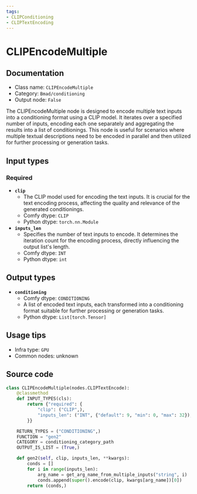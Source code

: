 ```yaml
---
tags:
- CLIPConditioning
- CLIPTextEncoding
---
```


# CLIPEncodeMultiple
## Documentation
- Class name: `CLIPEncodeMultiple`
- Category: `Bmad/conditioning`
- Output node: `False`

The CLIPEncodeMultiple node is designed to encode multiple text inputs into a conditioning format using a CLIP model. It iterates over a specified number of inputs, encoding each one separately and aggregating the results into a list of conditionings. This node is useful for scenarios where multiple textual descriptions need to be encoded in parallel and then utilized for further processing or generation tasks.
## Input types
### Required
- **`clip`**
    - The CLIP model used for encoding the text inputs. It is crucial for the text encoding process, affecting the quality and relevance of the generated conditionings.
    - Comfy dtype: `CLIP`
    - Python dtype: `torch.nn.Module`
- **`inputs_len`**
    - Specifies the number of text inputs to encode. It determines the iteration count for the encoding process, directly influencing the output list's length.
    - Comfy dtype: `INT`
    - Python dtype: `int`
## Output types
- **`conditioning`**
    - Comfy dtype: `CONDITIONING`
    - A list of encoded text inputs, each transformed into a conditioning format suitable for further processing or generation tasks.
    - Python dtype: `List[torch.Tensor]`
## Usage tips
- Infra type: `GPU`
- Common nodes: unknown


## Source code
```python
class CLIPEncodeMultiple(nodes.CLIPTextEncode):
    @classmethod
    def INPUT_TYPES(cls):
        return {"required": {
            "clip": ("CLIP",),
            "inputs_len": ("INT", {"default": 9, "min": 0, "max": 32}),
        }}

    RETURN_TYPES = ("CONDITIONING",)
    FUNCTION = "gen2"
    CATEGORY = conditioning_category_path
    OUTPUT_IS_LIST = (True,)

    def gen2(self, clip, inputs_len, **kwargs):
        conds = []
        for i in range(inputs_len):
            arg_name = get_arg_name_from_multiple_inputs("string", i)
            conds.append(super().encode(clip, kwargs[arg_name])[0])
        return (conds,)

```
